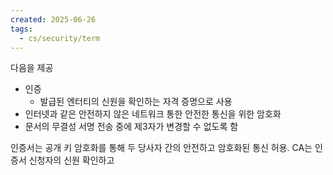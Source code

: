 ```yaml
---
created: 2025-06-26
tags:
  - cs/security/term
---
```

다음을 제공
- 인증
	- 발급된 엔터티의 신원을 확인하는 자격 증명으로 사용
- 인터넷과 같은 안전하지 않은 네트워크 통한 안전한 통신을 위한 암호화
- 문서의 무결성 서명 전송 중에 제3자가 변경할 수 없도록 함

인증서는 공개 키 암호화를 통해 두 당사자 간의 안전하고 암호화된 통신 허용. CA는 인증서 신청자의 신원 확인하고 
